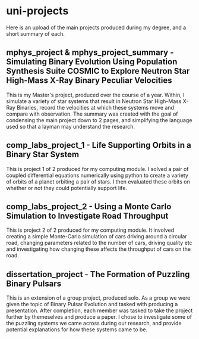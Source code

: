 # uni-projects
Here is an upload of the main projects produced during my degree, and a short summary of each.

## mphys_project & mphys_project_summary - Simulating Binary Evolution Using Population Synthesis Suite COSMIC to Explore Neutron Star High-Mass X-Ray Binary Peculiar Velocities

This is my Master's project, produced over the course of a year. Within, I simulate a variety of star systems that result in Neutron Star High-Mass X-Ray Binaries, record the velocities at which these systems move and compare with observation. The summary was created with the goal of condensing the main project down to 2 pages, and simplifying the language used so that a layman may understand the research.

## comp_labs_project_1 - Life Supporting Orbits in a Binary Star System

This is project 1 of 2 produced for my computing module. I solved a pair of coupled differential equations numerically using python to create a variety of orbits of a planet orbiting a pair of stars. I then evaluated these orbits on whether or not they could potentially support life.

## comp_labs_project_2 - Using a Monte Carlo Simulation to Investigate Road Throughput

This is project 2 of 2 produced for my computing module. It involved creating a simple Monte-Carlo simulation of cars driving around a circular road, changing parameters related to the number of cars, driving quality etc and investigating how changing these affects the throughput of cars on the road.

## dissertation_project - The Formation of Puzzling Binary Pulsars

This is an extension of a group project, produced solo. As a group we were given the topic of Binary Pulsar Evolution and tasked with producing a presentation. After completion, each member was tasked to take the project further by themeselves and produce a paper. I chose to investigate some of the puzzling systems we came across during our research, and provide potential explanations for how these systems came to be.